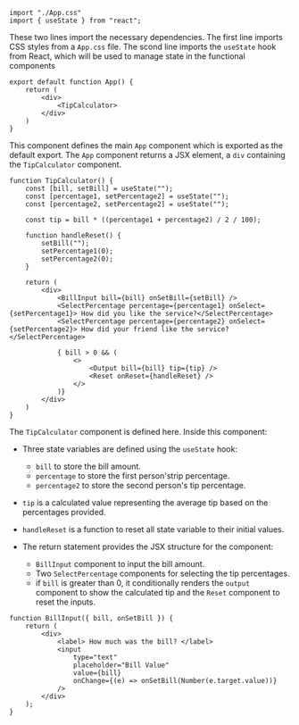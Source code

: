 ```
import "./App.css"
import { useState } from "react";
```

These two lines import the necessary dependencies. The first line imports CSS styles from a `App.css` file. The scond line imports the `useState` hook from React, which will be used to manage state in the functional components

```
export default function App() {
    return (
        <div>
            <TipCalculator>
        </div>
    )
}
```

This component defines the main `App` component which is exported as the default export. The `App` component returns a JSX element, a `div` containing the `TipCalculator` component.

```
function TipCalculator() {
    const [bill, setBill] = useState("");
    const [percentage1, setPercentage2] = useState("");
    const [percentage2, setPercentage2] = useState("");

    const tip = bill * ((percentage1 + percentage2) / 2 / 100);

    function handleReset() {
        setBill("");
        setPercentage1(0);
        setPercentage2(0);
    }

    return (
        <div>
            <BillInput bill={bill} onSetBill={setBill} />
            <SelectPercentage percentage={percentage1} onSelect={setPercentage1}> How did you like the service?</SelectPercentage>
            <SelectPercentage percentage={percentage2} onSelect={setPercentage2}> How did your friend like the service?</SelectPercentage>

            { bill > 0 && (
                <>
                    <Output bill={bill} tip={tip} />
                    <Reset onReset={handleReset} />
                </>
            )}
        </div>
    )
}
```

The `TipCalculator` component is defined here. Inside this component:
+ Three state variables are defined using the `useState` hook:
    - `bill` to store the bill amount.
    - `percentage` to store the first person'strip percentage.
    - `percentage2` to store the second person's tip percentage.

+ `tip` is a calculated value representing the average tip based on the percentages provided.
+ `handleReset` is a function to reset all state variable to their initial values.
+ The return statement provides the JSX structure for the component:
    - `BillInput` component to input the bill amount.
    - Two `SelectPercentage` components for selecting the tip percentages.
    - if `bill` is greater than 0, it conditionally renders the `output` component to show the calculated tip and the `Reset` component to reset the inputs.

```
function BillInput({ bill, onSetBill }) {
    return (
        <div>
            <label> How much was the bill? </label>
            <input 
                type="text"
                placeholder="Bill Value"
                value={bill}
                onChange={(e) => onSetBill(Number(e.target.value))} 
            />
        </div>
    );
}
```

